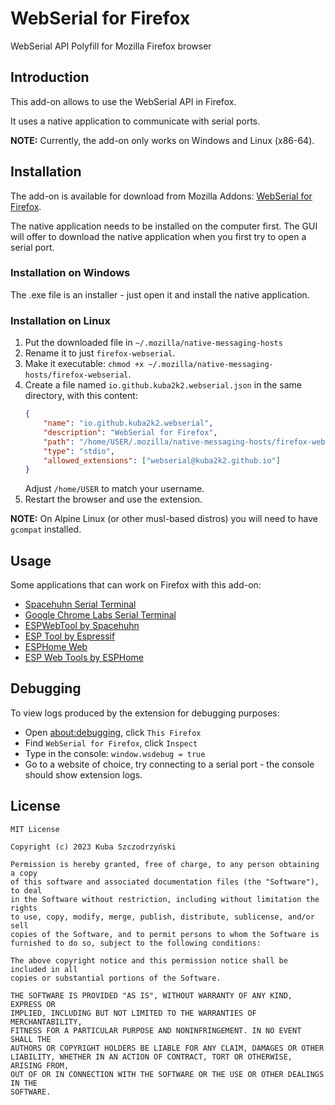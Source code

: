 # WebSerial for Firefox

WebSerial API Polyfill for Mozilla Firefox browser

## Introduction

This add-on allows to use the WebSerial API in Firefox.

It uses a native application to communicate with serial ports.

**NOTE:** Currently, the add-on only works on Windows and Linux (x86-64).

## Installation

The add-on is available for download from Mozilla Addons:
[WebSerial for Firefox](https://addons.mozilla.org/pl/firefox/addon/webserial-for-firefox/).

The native application needs to be installed on the computer first. The GUI will offer to download the
native application when you first try to open a serial port.

### Installation on Windows

The .exe file is an installer - just open it and install the native application.

### Installation on Linux

1. Put the downloaded file in `~/.mozilla/native-messaging-hosts`
2. Rename it to just `firefox-webserial`.
3. Make it executable: `chmod +x ~/.mozilla/native-messaging-hosts/firefox-webserial`.
4. Create a file named `io.github.kuba2k2.webserial.json` in the same directory, with this content:
	```json
	{
		"name": "io.github.kuba2k2.webserial",
		"description": "WebSerial for Firefox",
		"path": "/home/USER/.mozilla/native-messaging-hosts/firefox-webserial",
		"type": "stdio",
		"allowed_extensions": ["webserial@kuba2k2.github.io"]
	}
	```
	Adjust `/home/USER` to match your username.
5. Restart the browser and use the extension.

**NOTE:** On Alpine Linux (or other musl-based distros) you will need to have `gcompat` installed.

## Usage

Some applications that can work on Firefox with this add-on:

- [Spacehuhn Serial Terminal](https://serial.huhn.me/)
- [Google Chrome Labs Serial Terminal](https://googlechromelabs.github.io/serial-terminal/)
- [ESPWebTool by Spacehuhn](https://esp.huhn.me/)
- [ESP Tool by Espressif](https://espressif.github.io/esptool-js/)
- [ESPHome Web](https://web.esphome.io/)
- [ESP Web Tools by ESPHome](https://esphome.github.io/esp-web-tools/)

## Debugging

To view logs produced by the extension for debugging purposes:

- Open [about:debugging](about:debugging), click `This Firefox`
- Find `WebSerial for Firefox`, click `Inspect`
- Type in the console: `window.wsdebug = true`
- Go to a website of choice, try connecting to a serial port - the console should show extension logs.

## License

```
MIT License

Copyright (c) 2023 Kuba Szczodrzyński

Permission is hereby granted, free of charge, to any person obtaining a copy
of this software and associated documentation files (the "Software"), to deal
in the Software without restriction, including without limitation the rights
to use, copy, modify, merge, publish, distribute, sublicense, and/or sell
copies of the Software, and to permit persons to whom the Software is
furnished to do so, subject to the following conditions:

The above copyright notice and this permission notice shall be included in all
copies or substantial portions of the Software.

THE SOFTWARE IS PROVIDED "AS IS", WITHOUT WARRANTY OF ANY KIND, EXPRESS OR
IMPLIED, INCLUDING BUT NOT LIMITED TO THE WARRANTIES OF MERCHANTABILITY,
FITNESS FOR A PARTICULAR PURPOSE AND NONINFRINGEMENT. IN NO EVENT SHALL THE
AUTHORS OR COPYRIGHT HOLDERS BE LIABLE FOR ANY CLAIM, DAMAGES OR OTHER
LIABILITY, WHETHER IN AN ACTION OF CONTRACT, TORT OR OTHERWISE, ARISING FROM,
OUT OF OR IN CONNECTION WITH THE SOFTWARE OR THE USE OR OTHER DEALINGS IN THE
SOFTWARE.
```
